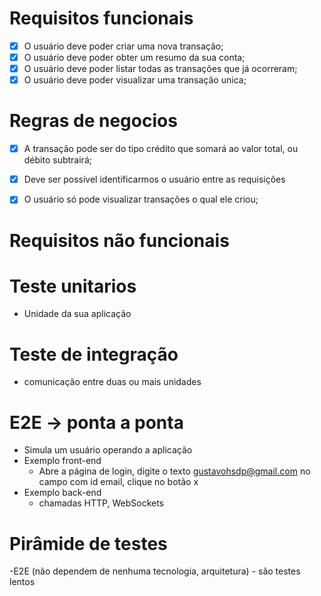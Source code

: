 # Requisitos funcionais

  - [x] O usuário deve poder criar uma nova transação;
  - [x] O usuário deve poder obter um resumo da sua conta;
  - [x] O usuário deve poder listar todas as transações que já ocorreram;
  - [x] O usuário deve poder visualizar uma transação unica;

# Regras de negocios

  - [x] A transação pode ser do tipo crédito que somará ao valor total, ou débito subtrairá;
  - [x] Deve ser possível identificarmos o usuário entre as requisições
  - [x] O usuário só pode visualizar transações o qual ele criou;


# Requisitos não funcionais

# Teste unitarios
  - Unidade da sua aplicação

# Teste de integração
  - comunicação entre duas ou mais unidades

# E2E -> ponta a ponta
  - Simula um usuário operando a aplicação
  - Exemplo front-end
    - Abre a página de login, digite o texto gustavohsdp@gmail.com no campo com id email, clique no botão x
  - Exemplo back-end
    - chamadas HTTP, WebSockets

# Pirâmide de testes
  -E2E (não dependem de nenhuma tecnologia, arquitetura) - são testes lentos
